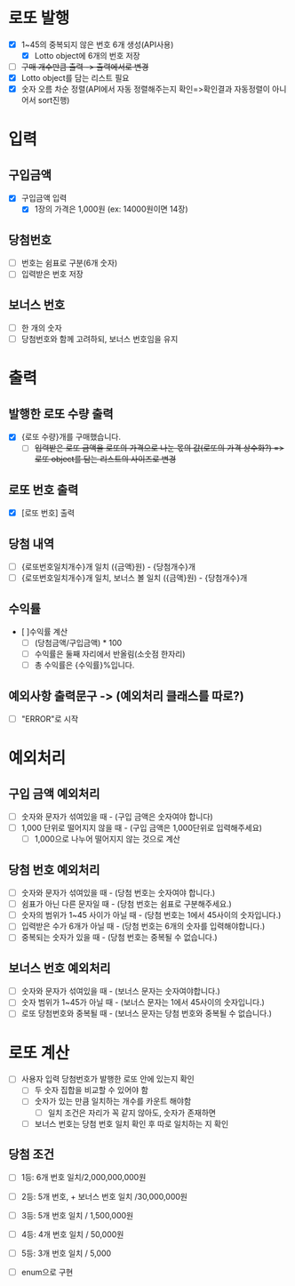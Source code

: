 # 로또 발행
- [x] 1~45의 중복되지 않은 번호 6개 생성(API사용)
  - [x] Lotto object에 6개의 번호 저장
 - [ ] ~~구매 개수만큼 출력 -> 출력에서로 변경~~
  - [x] Lotto object를 담는 리스트 필요
- [x] 숫자 오름 차순 정렬(API에서 자동 정렬해주는지 확인=>확인결과 자동정렬이 아니어서 sort진행)

# 입력
## 구입금액
- [x] 구입금액 입력
  - [x] 1장의 가격은 1,000원 (ex: 14000원이면 14장)
## 당첨번호
- [ ] 번호는 쉼표로 구분(6개 숫자)
- [ ] 입력받은 번호 저장
## 보너스 번호
- [ ] 한 개의 숫자
- [ ] 당첨번호와 함께 고려하되, 보너스 번호임을 유지

# 출력
## 발행한 로또 수량 출력
- [x] {로또 수량}개를 구매했습니다.
  - [ ] ~~입력받은 로또 금액을 로또의 가격으로 나눈 몫의 값(로또의 가격 상수화?) => 로또 object를 담는 리스트의 사이즈로 변경~~
## 로또 번호 출력
- [x] [로또 번호] 출력

## 당첨 내역
- [ ] {로또번호일치개수}개 일치 ({금액}원) - {당첨개수}개
- [ ] {로또번호일치개수}개 일치, 보너스 볼 일치 ({금액}원) - {당첨개수}개

## 수익률
  - [ ]수익률 계산
    - [ ] (당첨금액/구입금액) * 100
    - [ ] 수익률은 둘째 자리에서 반올림(소숫점 한자리)
    - [ ] 총 수익률은 {수익률}%입니다. 
## 예외사항 출력문구 -> (예외처리 클래스를 따로?)
- [ ] "ERROR"로 시작

# 예외처리
## 구입 금액 예외처리
- [ ] 숫자와 문자가 섞여있을 때 - (구입 금액은 숫자여야 합니다)
- [ ] 1,000 단위로 떨어지지 않을 때 - (구입 금액은 1,000단위로 입력해주세요)
  - [ ] 1,000으로 나누어 떨어지지 않는 것으로 계산
## 당첨 번호 예외처리
- [ ] 숫자와 문자가 섞여있을 때 - (당첨 번호는 숫자여야 합니다.)
- [ ] 쉼표가 아닌 다른 문자일 때 - (당첨 번호는 쉼표로 구분해주세요.)
- [ ] 숫자의 범위가 1~45 사이가 아닐 때 - (당첨 번호는 1에서 45사이의 숫자입니다.)
- [ ] 입력받은 수가 6개가 아닐 때 - (당첨 번호는 6개의 숫자를 입력해야합니다.)
- [ ] 중복되는 숫자가 있을 때 - (당첨 번호는 중복될 수 없습니다.)

## 보너스 번호 예외처리
- [ ] 숫자와 문자가 섞여있을 때 - (보너스 문자는 숫자여야합니다.)
- [ ] 숫자 범위가 1~45가 아닐 때 - (보너스 문자는 1에서 45사이의 숫자입니다.)
- [ ] 로또 당첨번호와 중복될 때 - (보너스 문자는 당첨 번호와 중복될 수 없습니다.)

# 로또 계산
- [ ] 사용자 입력 당첨번호가 발행한 로또 안에 있는지 확인
  - [ ] 두 숫자 집합을 비교할 수 있어야 함
  - [ ] 숫자가 있는 만큼 일치하는 개수를 카운트 해야함
    - [ ] 일치 조건은 자리가 꼭 같지 않아도, 숫자가 존재하면 
  - [ ] 보너스 번호는 당첨 번호 일치 확인 후 따로 일치하는 지 확인
## 당첨 조건
- [ ] 1등: 6개 번호 일치/2,000,000,000원
- [ ] 2등: 5개 번호, + 보너스 번호 일치 /30,000,000원
- [ ] 3등: 5개 번호 일치 / 1,500,000원
- [ ] 4등: 4개 번호 일치 / 50,000원
- [ ] 5등: 3개 번호 일치 / 5,000
- [ ] enum으로 구현



